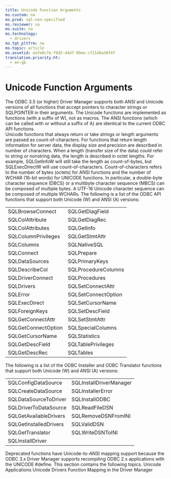 ```yaml
---
title: Unicode Function Arguments
ms.custom: na
ms.prod: sql-non-specified
ms.reviewer: na
ms.suite: na
ms.technology: 
  - drivers
ms.tgt_pltfrm: na
ms.topic: article
ms.assetid: eafe8c7e-f6d2-44d7-99ee-cf2148a30f4f
translation.priority.ht: 
  - en-gb
---
```

# Unicode Function Arguments
<?xml version="1.0" encoding="utf-8"?>
<developerConceptualDocument xmlns="http://ddue.schemas.microsoft.com/authoring/2003/5" xmlns:xlink="http://www.w3.org/1999/xlink" xmlns:xsi="http://www.w3.org/2001/XMLSchema-instance" xsi:schemaLocation="http://ddue.schemas.microsoft.com/authoring/2003/5 http://dduestorage.blob.core.windows.net/ddueschema/developer.xsd">
  <introduction>
    <para>The ODBC 3.5 (or higher) Driver Manager supports both ANSI and Unicode versions of all functions that accept pointers to character strings or SQLPOINTER in their arguments. The Unicode functions are implemented as functions (with a suffix of <legacyItalic>W</legacyItalic>), not as macros. The ANSI functions (which can be called with or without a suffix of <legacyItalic>A</legacyItalic>) are identical to the current ODBC API functions.</para>
  </introduction>
  <section>
    <title>Remarks</title>
    <content>
      <para>Unicode functions that always return or take strings or length arguments are passed as count-of-characters. For functions that return length information for server data, the display size and precision are described in number of characters. When a length (transfer size of the data) could refer to string or nonstring data, the length is described in octet lengths. For example, <legacyBold>SQLGetInfoW</legacyBold> will still take the length as count-of-bytes, but <legacyBold>SQLExecDirectW</legacyBold> will use count-of-characters.</para>
      <para>Count-of-characters refers to the number of bytes (octets) for ANSI functions and the number of WCHAR (16-bit words) for UNICODE functions. In particular, a double-byte character sequence (DBCS) or a multibyte character sequence (MBCS) can be composed of multiple bytes. A UTF-16 Unicode character sequence can be composed of multiple WCHARs.</para>
      <para>The following is a list of the ODBC API functions that support both Unicode (W) and ANSI (A) versions:</para>
      <table xmlns:caps="http://schemas.microsoft.com/build/caps/2013/11">
        <tbody>
          <tr>
            <TD>
              <para>
                <legacyBold>SQLBrowseConnect</legacyBold>
              </para>
            </TD>
            <TD>
              <para>
                <legacyBold>SQLGetDiagField</legacyBold>
              </para>
            </TD>
          </tr>
          <tr>
            <TD>
              <para>
                <legacyBold>SQLColAttribute</legacyBold>
              </para>
            </TD>
            <TD>
              <para>
                <legacyBold>SQLGetDiagRec</legacyBold>
              </para>
            </TD>
          </tr>
          <tr>
            <TD>
              <para>
                <legacyBold>SQLColAttributes</legacyBold>
              </para>
            </TD>
            <TD>
              <para>
                <legacyBold>SQLGetInfo</legacyBold>
              </para>
            </TD>
          </tr>
          <tr>
            <TD>
              <para>
                <legacyBold>SQLColumnPrivileges</legacyBold>
              </para>
            </TD>
            <TD>
              <para>
                <legacyBold>SQLGetStmtAttr</legacyBold>
              </para>
            </TD>
          </tr>
          <tr>
            <TD>
              <para>
                <legacyBold>SQLColumns</legacyBold>
              </para>
            </TD>
            <TD>
              <para>
                <legacyBold>SQLNativeSQL</legacyBold>
              </para>
            </TD>
          </tr>
          <tr>
            <TD>
              <para>
                <legacyBold>SQLConnect</legacyBold>
              </para>
            </TD>
            <TD>
              <para>
                <legacyBold>SQLPrepare</legacyBold>
              </para>
            </TD>
          </tr>
          <tr>
            <TD>
              <para>
                <legacyBold>SQLDataSources</legacyBold>
              </para>
            </TD>
            <TD>
              <para>
                <legacyBold>SQLPrimaryKeys</legacyBold>
              </para>
            </TD>
          </tr>
          <tr>
            <TD>
              <para>
                <legacyBold>SQLDescribeCol</legacyBold>
              </para>
            </TD>
            <TD>
              <para>
                <legacyBold>SQLProcedureColumns</legacyBold>
              </para>
            </TD>
          </tr>
          <tr>
            <TD>
              <para>
                <legacyBold>SQLDriverConnect</legacyBold>
              </para>
            </TD>
            <TD>
              <para>
                <legacyBold>SQLProcedures</legacyBold>
              </para>
            </TD>
          </tr>
          <tr>
            <TD>
              <para>
                <legacyBold>SQLDrivers</legacyBold>
              </para>
            </TD>
            <TD>
              <para>
                <legacyBold>SQLSetConnectAttr</legacyBold>
              </para>
            </TD>
          </tr>
          <tr>
            <TD>
              <para>
                <legacyBold>SQLError</legacyBold>
              </para>
            </TD>
            <TD>
              <para>
                <legacyBold>SQLSetConnectOption</legacyBold>
              </para>
            </TD>
          </tr>
          <tr>
            <TD>
              <para>
                <legacyBold>SQLExecDirect</legacyBold>
              </para>
            </TD>
            <TD>
              <para>
                <legacyBold>SQLSetCursorName</legacyBold>
              </para>
            </TD>
          </tr>
          <tr>
            <TD>
              <para>
                <legacyBold>SQLForeignKeys</legacyBold>
              </para>
            </TD>
            <TD>
              <para>
                <legacyBold>SQLSetDescField</legacyBold>
              </para>
            </TD>
          </tr>
          <tr>
            <TD>
              <para>
                <legacyBold>SQLGetConnectAttr</legacyBold>
              </para>
            </TD>
            <TD>
              <para>
                <legacyBold>SQLSetStmtAttr</legacyBold>
              </para>
            </TD>
          </tr>
          <tr>
            <TD>
              <para>
                <legacyBold>SQLGetConnectOption</legacyBold>
              </para>
            </TD>
            <TD>
              <para>
                <legacyBold>SQLSpecialColumns</legacyBold>
              </para>
            </TD>
          </tr>
          <tr>
            <TD>
              <para>
                <legacyBold>SQLGetCursorName</legacyBold>
              </para>
            </TD>
            <TD>
              <para>
                <legacyBold>SQLStatistics</legacyBold>
              </para>
            </TD>
          </tr>
          <tr>
            <TD>
              <para>
                <legacyBold>SQLGetDescField</legacyBold>
              </para>
            </TD>
            <TD>
              <para>
                <legacyBold>SQLTablePrivileges</legacyBold>
              </para>
            </TD>
          </tr>
          <tr>
            <TD>
              <para>
                <legacyBold>SQLGetDescRec</legacyBold>
              </para>
            </TD>
            <TD>
              <para>
                <legacyBold>SQLTables</legacyBold>
              </para>
            </TD>
          </tr>
        </tbody>
      </table>
      <para>The following is a list of the ODBC Installer and ODBC Translator functions that support both Unicode (W) and ANSI (A) versions:</para>
      <table xmlns:caps="http://schemas.microsoft.com/build/caps/2013/11">
        <tbody>
          <tr>
            <TD>
              <para>
                <legacyBold>SQLConfigDataSource</legacyBold>
              </para>
            </TD>
            <TD>
              <para>
                <legacyBold>SQLInstallDriverManager</legacyBold>
              </para>
            </TD>
          </tr>
          <tr>
            <TD>
              <para>
                <legacyBold>SQLCreateDataSource</legacyBold>
              </para>
            </TD>
            <TD>
              <para>
                <legacyBold>SQLInstallerError</legacyBold>
              </para>
            </TD>
          </tr>
          <tr>
            <TD>
              <para>
                <legacyBold>SQLDataSourceToDriver</legacyBold>
              </para>
            </TD>
            <TD>
              <para>
                <legacyBold>SQLInstallODBC</legacyBold>
              </para>
            </TD>
          </tr>
          <tr>
            <TD>
              <para>
                <legacyBold>SQLDriverToDataSource</legacyBold>
              </para>
            </TD>
            <TD>
              <para>
                <legacyBold>SQLReadFileDSN</legacyBold>
              </para>
            </TD>
          </tr>
          <tr>
            <TD>
              <para>
                <legacyBold>SQLGetAvailableDrivers</legacyBold>
              </para>
            </TD>
            <TD>
              <para>
                <legacyBold>SQLRemoveDSNFromINI</legacyBold>
              </para>
            </TD>
          </tr>
          <tr>
            <TD>
              <para>
                <legacyBold>SQLGetInstalledDrivers</legacyBold>
              </para>
            </TD>
            <TD>
              <para>
                <legacyBold>SQLValidDSN</legacyBold>
              </para>
            </TD>
          </tr>
          <tr>
            <TD>
              <para>
                <legacyBold>SQLGetTranslator</legacyBold>
              </para>
            </TD>
            <TD>
              <para>
                <legacyBold>SQLWriteDSNToINI</legacyBold>
              </para>
            </TD>
          </tr>
          <tr>
            <TD>
              <para>
                <legacyBold>SQLInstallDriver</legacyBold>
              </para>
            </TD>
            <TD>
              <para />
            </TD>
          </tr>
        </tbody>
      </table>
      <alert class="note">
        <para>Deprecated functions have Unicode-to-ANSI mapping support because the ODBC 3<legacyItalic>.x</legacyItalic> Driver Manager supports recompiling ODBC 2.<legacyItalic>x</legacyItalic> applications with the UNICODE <legacyBold>#define</legacyBold>.</para>
      </alert>
      <para>This section contains the following topics.</para>
      <list class="bullet">
        <listItem>
          <para>
            <legacyLink xlink:href="7986c623-2792-4e77-bfee-c86cbf84f08d">Unicode Applications</legacyLink>
          </para>
        </listItem>
        <listItem>
          <para>
            <legacyLink xlink:href="3b4742d5-74fb-4aff-aa21-d83a0064d73d">Unicode Drivers</legacyLink>
          </para>
        </listItem>
        <listItem>
          <para>
            <legacyLink xlink:href="ff093b29-671a-4fc0-86c9-08a311a98e54">Function Mapping in the Driver Manager</legacyLink>
          </para>
        </listItem>
      </list>
    </content>
  </section>
  <relatedTopics />
</developerConceptualDocument>